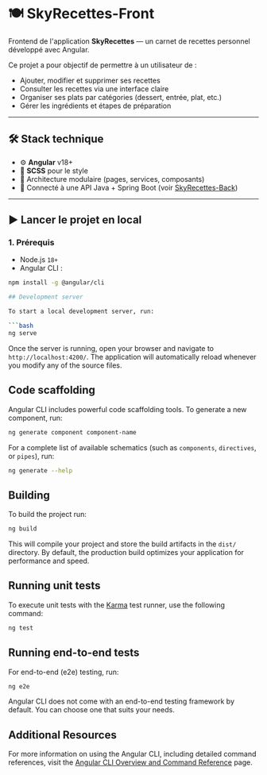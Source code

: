 # 🍽️ SkyRecettes-Front

Frontend de l'application **SkyRecettes** — un carnet de recettes personnel développé avec Angular.

Ce projet a pour objectif de permettre à un utilisateur de :
- Ajouter, modifier et supprimer ses recettes
- Consulter les recettes via une interface claire
- Organiser ses plats par catégories (dessert, entrée, plat, etc.)
- Gérer les ingrédients et étapes de préparation

---

## 🛠️ Stack technique

- ⚙️ **Angular** v18+
- 🎨 **SCSS** pour le style
- 🚀 Architecture modulaire (pages, services, composants)
- 🔗 Connecté à une API Java + Spring Boot (voir [SkyRecettes-Back](https://github.com/<ton-user>/SkyRecettes-Back))

---

## ▶️ Lancer le projet en local

### 1. Prérequis

- Node.js `18+`
- Angular CLI :
```bash
npm install -g @angular/cli

## Development server

To start a local development server, run:

```bash
ng serve
```

Once the server is running, open your browser and navigate to `http://localhost:4200/`. The application will automatically reload whenever you modify any of the source files.

## Code scaffolding

Angular CLI includes powerful code scaffolding tools. To generate a new component, run:

```bash
ng generate component component-name
```

For a complete list of available schematics (such as `components`, `directives`, or `pipes`), run:

```bash
ng generate --help
```

## Building

To build the project run:

```bash
ng build
```

This will compile your project and store the build artifacts in the `dist/` directory. By default, the production build optimizes your application for performance and speed.

## Running unit tests

To execute unit tests with the [Karma](https://karma-runner.github.io) test runner, use the following command:

```bash
ng test
```

## Running end-to-end tests

For end-to-end (e2e) testing, run:

```bash
ng e2e
```

Angular CLI does not come with an end-to-end testing framework by default. You can choose one that suits your needs.

## Additional Resources

For more information on using the Angular CLI, including detailed command references, visit the [Angular CLI Overview and Command Reference](https://angular.dev/tools/cli) page.
